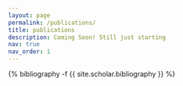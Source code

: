 ```yaml
---
layout: page
permalink: /publications/
title: publications
description: Coming Soon! Still just starting
nav: true
nav_order: 1
---
```

<!-- _pages/publications.md -->
<div class="publications">

{% bibliography -f {{ site.scholar.bibliography }} %}

</div>
